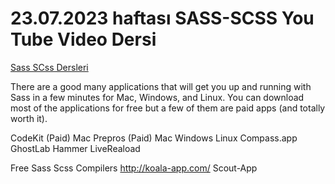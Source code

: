 # 23.07.2023 haftası SASS-SCSS You Tube Video Dersi
[Sass SCss Dersleri](https://www.youtube.com/watch?v=7sodg2o-UUA&list=PLY20HpFruiK2LuyHv_PKfcInw-6Jumobo)

There are a good many applications that will get you up and running with Sass in a few minutes for Mac, Windows, and Linux. You can download most of the applications for free but a few of them are paid apps (and totally worth it).

CodeKit (Paid) Mac
Prepros (Paid) Mac Windows Linux
Compass.app
GhostLab
Hammer
LiveReaload

Free Sass Scss Compilers
http://koala-app.com/
Scout-App

